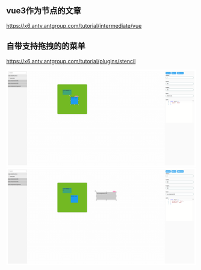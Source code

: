 ## vue3作为节点的文章
https://x6.antv.antgroup.com/tutorial/intermediate/vue
## 自带支持拖拽的的菜单
https://x6.antv.antgroup.com/tutorial/plugins/stencil

![](./src/assets/demo1.png)
![](./src/assets/demo2.png)